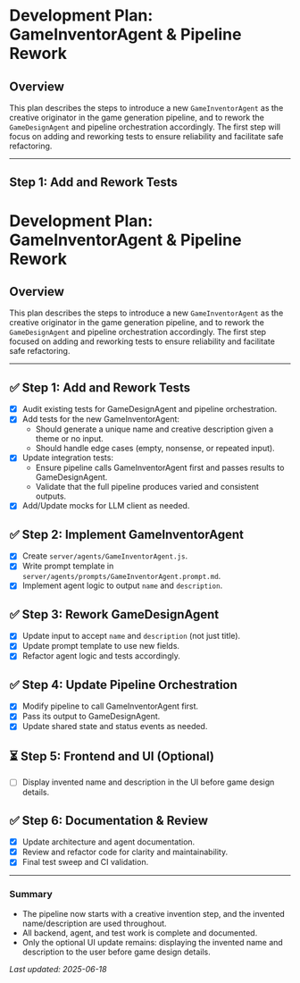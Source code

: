 # Development Plan: GameInventorAgent & Pipeline Rework

## Overview
This plan describes the steps to introduce a new `GameInventorAgent` as the creative originator in the game generation pipeline, and to rework the `GameDesignAgent` and pipeline orchestration accordingly. The first step will focus on adding and reworking tests to ensure reliability and facilitate safe refactoring.

---

## Step 1: Add and Rework Tests
# Development Plan: GameInventorAgent & Pipeline Rework

## Overview
This plan describes the steps to introduce a new `GameInventorAgent` as the creative originator in the game generation pipeline, and to rework the `GameDesignAgent` and pipeline orchestration accordingly. The first step focused on adding and reworking tests to ensure reliability and facilitate safe refactoring.

---

## ✅ Step 1: Add and Rework Tests
- [x] Audit existing tests for GameDesignAgent and pipeline orchestration.
- [x] Add tests for the new GameInventorAgent:
    - Should generate a unique name and creative description given a theme or no input.
    - Should handle edge cases (empty, nonsense, or repeated input).
- [x] Update integration tests:
    - Ensure pipeline calls GameInventorAgent first and passes results to GameDesignAgent.
    - Validate that the full pipeline produces varied and consistent outputs.
- [x] Add/Update mocks for LLM client as needed.

## ✅ Step 2: Implement GameInventorAgent
- [x] Create `server/agents/GameInventorAgent.js`.
- [x] Write prompt template in `server/agents/prompts/GameInventorAgent.prompt.md`.
- [x] Implement agent logic to output `name` and `description`.

## ✅ Step 3: Rework GameDesignAgent
- [x] Update input to accept `name` and `description` (not just title).
- [x] Update prompt template to use new fields.
- [x] Refactor agent logic and tests accordingly.

## ✅ Step 4: Update Pipeline Orchestration
- [x] Modify pipeline to call GameInventorAgent first.
- [x] Pass its output to GameDesignAgent.
- [x] Update shared state and status events as needed.

## ⏳ Step 5: Frontend and UI (Optional)
- [ ] Display invented name and description in the UI before game design details.

## ✅ Step 6: Documentation & Review
- [x] Update architecture and agent documentation.
- [x] Review and refactor code for clarity and maintainability.
- [x] Final test sweep and CI validation.

---

### Summary
- The pipeline now starts with a creative invention step, and the invented name/description are used throughout.
- All backend, agent, and test work is complete and documented.
- Only the optional UI update remains: displaying the invented name and description to the user before game design details.

*Last updated: 2025-06-18*

